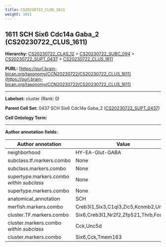 ```yaml
---
title: CS20230722_CLUS_1611
weight: 1611
---
```

## 1611 SCH Six6 Cdc14a Gaba_2 (CS20230722_CLUS_1611)
<b>Hierarchy: </b>
[CS20230722_CLAS_12](../CS20230722_CLAS_12) >
[CS20230722_SUBC_094](../CS20230722_SUBC_094) >
[CS20230722_SUPT_0437](../CS20230722_SUPT_0437) >
[CS20230722_CLUS_1611](../CS20230722_CLUS_1611)

**PURL:** [https://purl.brain-bican.org/taxonomy/CCN20230722/CS20230722_CLUS_1611](https://purl.brain-bican.org/taxonomy/CCN20230722/CS20230722_CLUS_1611)

---


**Labelset:** cluster (Rank: 0)

**Parent Cell Set:** 0437 SCH Six6 Cdc14a Gaba_2 ([CS20230722_SUPT_0437](../CS20230722_SUPT_0437))



**Cell Ontology Term:** 

[MARKER GENES.]: #


---

[TRANSFERRED ANNOTATIONS.]: #


[AUTHOR ANNOTATION FIELDS.]: #


**Author annotation fields:**

| Author annotation | Value |
|-------------------|-------|
|neighborhood|HY-EA-Glut-GABA|
|subclass.tf.markers.combo|None|
|subclass.markers.combo|None|
|supertype.markers.combo _within subclass_|None|
|supertype.markers.combo|None|
|anatomical_annotation|SCH|
|merfish.markers.combo|Creb3l1,Six3,C1ql3,Zic5,Kcnmb2,Unc5d|
|cluster.TF.markers.combo|Six6,Creb3l1,Nr2f2,Zfp521,Thrb,Fosl2|
|cluster.markers.combo _within subclass_|Cck,Unc5d|
|cluster.markers.combo|Six6,Cck,Tmem163|
